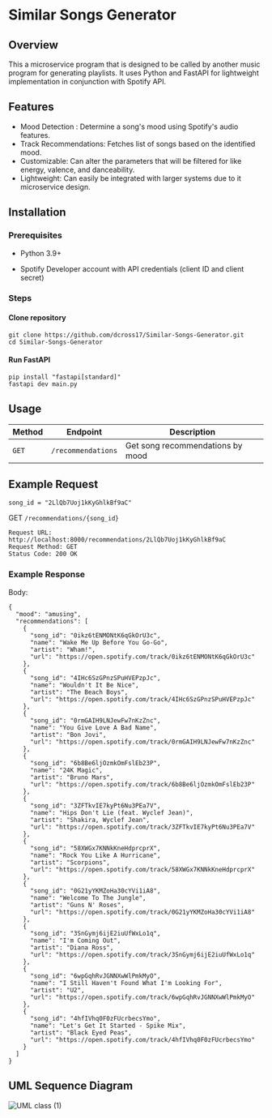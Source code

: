 # Similar Songs Generator

## Overview
This a microservice program that is designed to be called by another music program for generating playlists. It uses Python and FastAPI for lightweight implementation in conjunction with Spotify API.

## Features
- Mood Detection : Determine a song's mood using Spotify's audio features.
- Track Recommendations: Fetches list of songs based on the identified mood.
- Customizable: Can alter the parameters that will be filtered for like energy, valence, and danceability.
- Lightweight: Can easily be integrated with larger systems due to it microservice design.

## Installation

### Prerequisites

- Python 3.9+

- Spotify Developer account with API credentials (client ID and client secret)

### Steps


#### Clone repository

```
git clone https://github.com/dcross17/Similar-Songs-Generator.git
cd Similar-Songs-Generator
```

#### Run FastAPI
```
pip install "fastapi[standard]"
fastapi dev main.py
```



## Usage

| Method | Endpoint           | Description                     |
|--------|--------------------|---------------------------------|
| `GET`  | `/recommendations` | Get song recommendations by mood|

## Example Request
```song_id = "2LlQb7Uoj1kKyGhlkBf9aC" ```

GET ```/recommendations/{song_id}```

```
Request URL: http://localhost:8000/recommendations/2LlQb7Uoj1kKyGhlkBf9aC
Request Method: GET
Status Code: 200 OK
```

### Example Response
Body:
```
{
  "mood": "amusing",
  "recommendations": [
    {
      "song_id": "0ikz6tENMONtK6qGkOrU3c",
      "name": "Wake Me Up Before You Go-Go",
      "artist": "Wham!",
      "url": "https://open.spotify.com/track/0ikz6tENMONtK6qGkOrU3c"
    },
    {
      "song_id": "4IHc6SzGPnzSPuHVEPzpJc",
      "name": "Wouldn't It Be Nice",
      "artist": "The Beach Boys",
      "url": "https://open.spotify.com/track/4IHc6SzGPnzSPuHVEPzpJc"
    },
    {
      "song_id": "0rmGAIH9LNJewFw7nKzZnc",
      "name": "You Give Love A Bad Name",
      "artist": "Bon Jovi",
      "url": "https://open.spotify.com/track/0rmGAIH9LNJewFw7nKzZnc"
    },
    {
      "song_id": "6b8Be6ljOzmkOmFslEb23P",
      "name": "24K Magic",
      "artist": "Bruno Mars",
      "url": "https://open.spotify.com/track/6b8Be6ljOzmkOmFslEb23P"
    },
    {
      "song_id": "3ZFTkvIE7kyPt6Nu3PEa7V",
      "name": "Hips Don't Lie (feat. Wyclef Jean)",
      "artist": "Shakira, Wyclef Jean",
      "url": "https://open.spotify.com/track/3ZFTkvIE7kyPt6Nu3PEa7V"
    },
    {
      "song_id": "58XWGx7KNNkKneHdprcprX",
      "name": "Rock You Like A Hurricane",
      "artist": "Scorpions",
      "url": "https://open.spotify.com/track/58XWGx7KNNkKneHdprcprX"
    },
    {
      "song_id": "0G21yYKMZoHa30cYVi1iA8",
      "name": "Welcome To The Jungle",
      "artist": "Guns N' Roses",
      "url": "https://open.spotify.com/track/0G21yYKMZoHa30cYVi1iA8"
    },
    {
      "song_id": "3SnGymj6ijE2iuUfWxLo1q",
      "name": "I'm Coming Out",
      "artist": "Diana Ross",
      "url": "https://open.spotify.com/track/3SnGymj6ijE2iuUfWxLo1q"
    },
    {
      "song_id": "6wpGqhRvJGNNXwWlPmkMyO",
      "name": "I Still Haven't Found What I'm Looking For",
      "artist": "U2",
      "url": "https://open.spotify.com/track/6wpGqhRvJGNNXwWlPmkMyO"
    },
    {
      "song_id": "4hfIVhq0F0zFUcrbecsYmo",
      "name": "Let's Get It Started - Spike Mix",
      "artist": "Black Eyed Peas",
      "url": "https://open.spotify.com/track/4hfIVhq0F0zFUcrbecsYmo"
    }
  ]
}

```
## UML Sequence Diagram

![UML class (1)](https://github.com/user-attachments/assets/42e0921c-db26-4418-b445-077b8bb42ca8)

